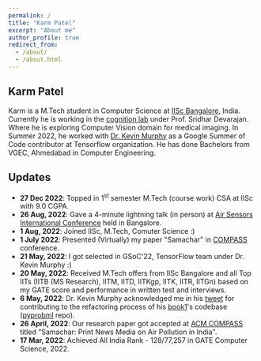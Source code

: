 ```yaml
---
permalink: /
title: "Karm Patel"
excerpt: "About me"
author_profile: true
redirect_from: 
  - /about/
  - /about.html
---
```

## Karm Patel
Karm is a M.Tech student in Computer Science at [IISc Bangalore]((https://iisc.ac.in/) ), India.  Currently he is working in the [cognition lab](https://cns.iisc.ac.in/sridhar/) under Prof. Sridhar Devarajan. Where he is exploring Computer Vision domain for medical imaging. In Summer 2022, he worked with [Dr. Kevin Murphy](https://www.cs.ubc.ca/~murphyk/) as a Google Summer of Code contributor at Tensorflow organization. He has done Bachelors from VGEC, Ahmedabad in Computer Engineering.  

<!-- Currently, in my first semester, I am exploring various domains of computer science such as Intelligent systems, Computer systems, and theoretical computer science. However, I am more inclined towards Intelligent systems (Machine Learning and AI). -->

<!-- Previously, I was a **GSoC'22 contributor** (TensorFlow team) under mentors [Dr. Kevin Murphy](https://www.cs.ubc.ca/~murphyk/) and [Prof. Nipun Batra](https://nipunbatra.github.io/). Where I explored the algorithms of probabilistic machine learning and contributed to [pyprobml](https://github.com/probml/pyprobml) repo. This repo contains source code to reproduce the figure in [books](https://probml.github.io/pml-book/) written by Dr. Kevin Murphy. Where I have contributed in converting existing code from other Python frameworks (Torch, Pymc, etc) to JAX ([example PR](https://github.com/probml/pyprobml/issues/694#issuecomment-1095150779)), improving figures quality ([example PR](https://github.com/probml/pyprobml/pull/713)), and refactoring the codebase ([example PR](https://github.com/probml/pyprobml/pull/807)) to manage pyprobml repo efficiently. -->

## Updates
- **27 Dec 2022**: Topped in 1<sup>st</sup> semester M.Tech (course work) CSA at IISc with 9.0 CGPA.   
- **26 Aug, 2022**: Gave a 4-minute lightning talk (in person) at [Air Sensors International Conference](https://airquality.ucdavis.edu/events/2022-asic) held in Bangalore.
- **1 Aug, 2022**: Joined IISc, M.Tech, Comuter Science :)
- **1 July 2022**: Presented (Virtually)  my paper "Samachar" in [COMPASS](https://compass.acm.org/) conference. 
- **21 May, 2022**: I got selected in GSoC'22, TensorFlow team under Dr. Kevin Murphy :)
- **20 May, 2022**: Received M.Tech offers from IISc Bangalore and all Top IITs (IITB (MS Research), IITM, IITD, IITKgp, IITK, IITR, IITGn) based on my GATE score and performance in written test and interviews.
- **6 May, 2022**: Dr. Kevin Murphy acknowledged me in his [tweet](https://twitter.com/sirbayes/status/1522450760029511683) for contributing to the refactoring process of his [book1](https://probml.github.io/pml-book/book1.html)'s codebase ([pyprobml](https://github.com/probml/pyprobml) repo).   
- **26 April, 2022**: Our research paper got accepted at [ACM COMPASS](https://compass.acm.org/) titled "Samachar: Print News Media on Air Pollution in India". 
- **17 Mar, 2022**: Achieved All India Rank - 128/77,257 in GATE Computer Science, 2022.
